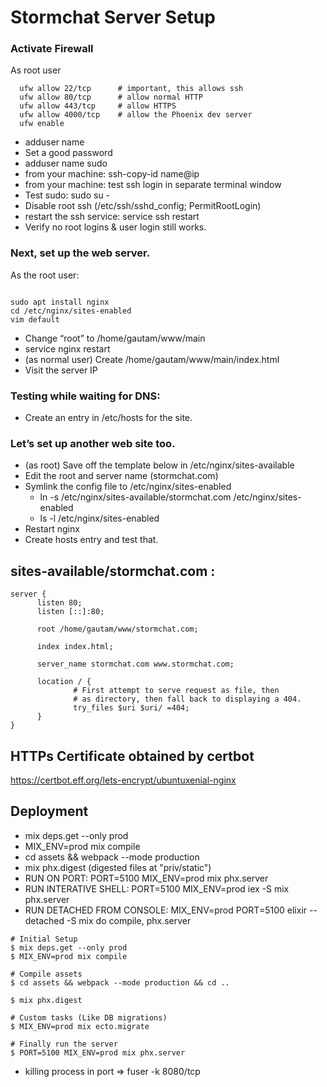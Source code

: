 # Stormchat Server Setup

### Activate Firewall

As root user

```
  ufw allow 22/tcp      # important, this allows ssh
  ufw allow 80/tcp      # allow normal HTTP
  ufw allow 443/tcp     # allow HTTPS
  ufw allow 4000/tcp    # allow the Phoenix dev server
  ufw enable

```


* adduser name
* Set a good password
* adduser name sudo
* from your machine: ssh-copy-id name@ip
* from your machine: test ssh login in separate terminal window
* Test sudo: sudo su -
* Disable root ssh (/etc/ssh/sshd_config; PermitRootLogin)
* restart the ssh service: service ssh restart
* Verify no root logins & user login still works.


### Next, set up the web server.

As the root user:

```

sudo apt install nginx
cd /etc/nginx/sites-enabled
vim default

```

  * Change “root” to /home/gautam/www/main
  * service nginx restart
  * (as normal user) Create /home/gautam/www/main/index.html
  * Visit the server IP

### Testing while waiting for DNS:

  *  Create an entry in /etc/hosts for the site.

### Let’s set up another web site too.


  * (as root) Save off the template below in /etc/nginx/sites-available
  * Edit the root and server name (stormchat.com)
  * Symlink the config file to /etc/nginx/sites-enabled
    -  ln -s /etc/nginx/sites-available/stormchat.com /etc/nginx/sites-enabled
    -  ls -l /etc/nginx/sites-enabled
  * Restart nginx
  * Create hosts entry and test that.

## sites-available/stormchat.com :

  ```
  server {
        listen 80;
        listen [::]:80;

        root /home/gautam/www/stormchat.com;

        index index.html;

        server_name stormchat.com www.stormchat.com;

        location / {
                # First attempt to serve request as file, then
                # as directory, then fall back to displaying a 404.
                try_files $uri $uri/ =404;
        }
}
  ```

## HTTPs Certificate obtained by certbot

https://certbot.eff.org/lets-encrypt/ubuntuxenial-nginx

## Deployment

  * mix deps.get --only prod
  * MIX_ENV=prod mix compile
  * cd assets && webpack --mode production
  * mix phx.digest (digested files at "priv/static")
  * RUN ON PORT: PORT=5100 MIX_ENV=prod mix phx.server
  * RUN INTERATIVE SHELL: PORT=5100 MIX_ENV=prod iex -S mix phx.server
  * RUN DETACHED FROM CONSOLE: MIX_ENV=prod PORT=5100 elixir --detached -S mix do compile, phx.server
  
  
```
# Initial Setup
$ mix deps.get --only prod
$ MIX_ENV=prod mix compile

# Compile assets
$ cd assets && webpack --mode production && cd ..

$ mix phx.digest

# Custom tasks (Like DB migrations)
$ MIX_ENV=prod mix ecto.migrate

# Finally run the server
$ PORT=5100 MIX_ENV=prod mix phx.server
```

  * killing process in port => fuser -k 8080/tcp
